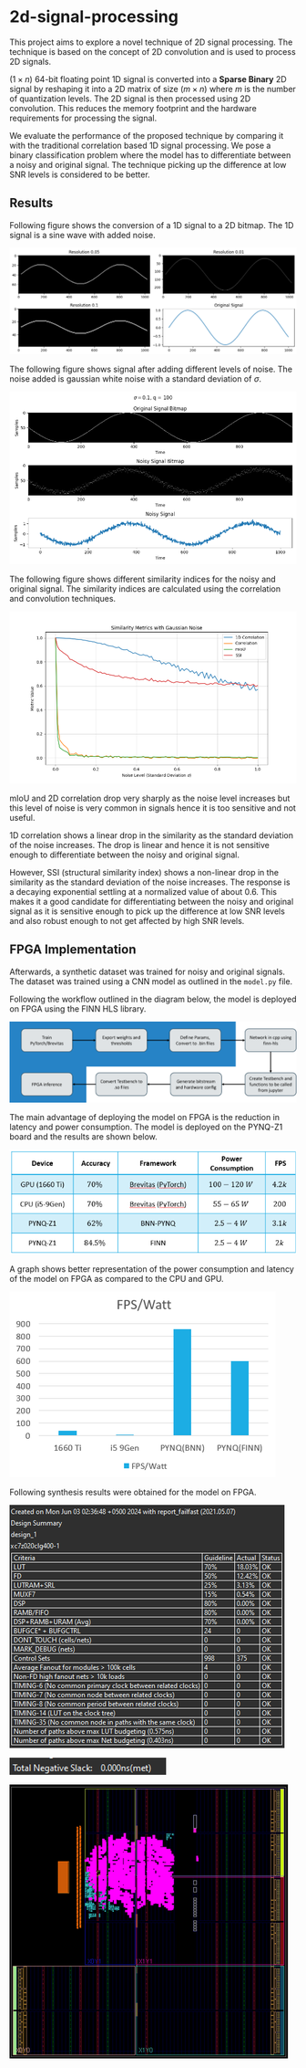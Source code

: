 # 2d-signal-processing

This project aims to explore a novel technique of 2D signal processing. The technique is based on the concept of 2D convolution and is used to process 2D signals.

($1 \times n$) 64-bit floating point 1D signal is converted into a <b>Sparse Binary</b> 2D signal by reshaping it into a 2D matrix of size $(m \times n)$ where $m$ is the number of quantization levels. The 2D signal is then processed using 2D convolution. This reduces the memory footprint and the hardware requirements for processing the signal.

We evaluate the performance of the proposed technique by comparing it with the traditional correlation based 1D signal processing. We pose a binary classification problem where the model has to differentiate between a noisy and original signal. The technique picking up the difference at low SNR levels is considered to be better.

## Results

Following figure shows the conversion of a 1D signal to a 2D bitmap. The 1D signal is a sine wave with added noise.

![1D to 2D conversion](./output.png)

The following figure shows signal after adding different levels of noise. The noise added is gaussian white noise with a standard deviation of $\sigma$.

![Correlation](./sample_noisy_bitmap.png)

The following figure shows different similarity indices for the noisy and original signal. The similarity indices are calculated using the correlation and convolution techniques.

![Correlation](./similarity_indices.png)

mIoU and 2D correlation drop very sharply as the noise level increases but this level of noise is very common in signals hence it is too sensitive and not useful.

1D correlation shows a linear drop in the similarity as the standard deviation of the noise increases. The drop is linear and hence it is not sensitive enough to differentiate between the noisy and original signal.

However, SSI (structural similarity index) shows a non-linear drop in the similarity as the standard deviation of the noise increases. The response is a decaying exponential settling at a normalized value of about 0.6. This makes it a good candidate for differentiating between the noisy and original signal as it is sensitive enough to pick up the difference at low SNR levels and also robust enough to not get affected by high SNR levels.

## FPGA Implementation

Afterwards, a synthetic dataset was trained for noisy and original signals. The dataset was trained using a CNN model as outlined in the `model.py` file.

Following the workflow outlined in the diagram below, the model is deployed on FPGA using the FINN HLS library.

![Workflow](./fpga.png)

The main advantage of deploying the model on FPGA is the reduction in latency and power consumption. The model is deployed on the PYNQ-Z1 board and the results are shown below.

![FPGA](./power.png)

A graph shows better representation of the power consumption and latency of the model on FPGA as compared to the CPU and GPU.

![FPGA](./graph.png)

Following synthesis results were obtained for the model on FPGA.

![FPGA](./synth1.png)

![FPGA](./synth2.png)

![FPGA](./synth3.png)
